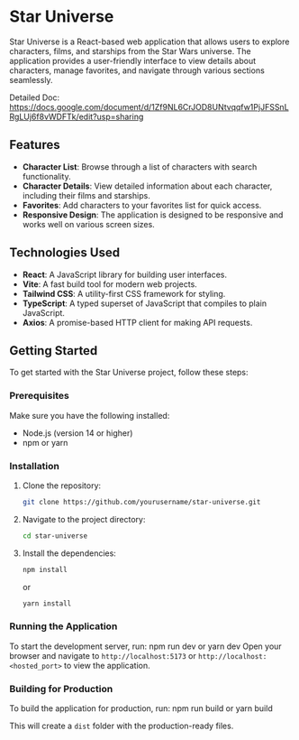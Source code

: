 # Star Universe

Star Universe is a React-based web application that allows users to explore characters, films, and starships from the Star Wars universe. The application provides a user-friendly interface to view details about characters, manage favorites, and navigate through various sections seamlessly.

Detailed Doc: https://docs.google.com/document/d/1Zf9NL6CrJOD8UNtvqqfw1PjJFSSnLRgLUj6f8vWDFTk/edit?usp=sharing

## Features

- **Character List**: Browse through a list of characters with search functionality.
- **Character Details**: View detailed information about each character, including their films and starships.
- **Favorites**: Add characters to your favorites list for quick access.
- **Responsive Design**: The application is designed to be responsive and works well on various screen sizes.

## Technologies Used

- **React**: A JavaScript library for building user interfaces.
- **Vite**: A fast build tool for modern web projects.
- **Tailwind CSS**: A utility-first CSS framework for styling.
- **TypeScript**: A typed superset of JavaScript that compiles to plain JavaScript.
- **Axios**: A promise-based HTTP client for making API requests.

## Getting Started

To get started with the Star Universe project, follow these steps:

### Prerequisites

Make sure you have the following installed:

- Node.js (version 14 or higher)
- npm or yarn

### Installation

1. Clone the repository:

   ```bash
   git clone https://github.com/yourusername/star-universe.git
   ```

2. Navigate to the project directory:

   ```bash
   cd star-universe
   ```

3. Install the dependencies:

   ```bash
   npm install
   ```

   or

   ```bash
   yarn install
   ```

### Running the Application

To start the development server, run:
npm run dev
or
yarn dev
Open your browser and navigate to `http://localhost:5173` or `http://localhost:<hosted_port>` to view the application.

### Building for Production

To build the application for production, run:
npm run build
or
yarn build

This will create a `dist` folder with the production-ready files.
